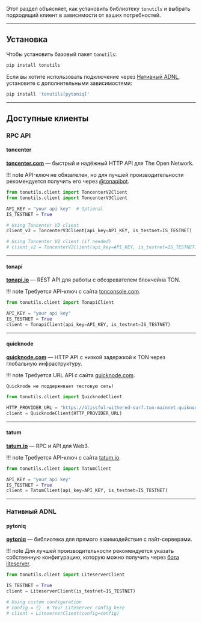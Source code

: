 Этот раздел объясняет, как установить библиотеку `tonutils` и выбрать подходящий клиент в зависимости от ваших потребностей.

---

## Установка

Чтобы установить базовый пакет `tonutils`:

```bash
pip install tonutils
```

Если вы хотите использовать подключение через [Нативный ADNL](#pytoniq), установите с дополнительными зависимостями:

```bash
pip install 'tonutils[pytoniq]'
```

---

## Доступные клиенты

### RPC API

#### toncenter

**[toncenter.com](https://toncenter.com)** — быстрый и надёжный HTTP API для The Open Network.  

!!! note
    API-ключ не обязателен, но для лучшей производительности рекомендуется получить его через [@tonapibot](https://t.me/tonapibot).

```python
from tonutils.client import ToncenterV2Client
from tonutils.client import ToncenterV3Client

API_KEY = "your api key"  # Optional
IS_TESTNET = True

# Using Toncenter V3 client
client_v3 = ToncenterV3Client(api_key=API_KEY, is_testnet=IS_TESTNET)

# Using Toncenter V2 client (if needed)
# client_v2 = ToncenterV2Client(api_key=API_KEY, is_testnet=IS_TESTNET)
```

---

#### tonapi

**[tonapi.io](https://tonapi.io)** — REST API для работы с обозревателем блокчейна TON.  

!!! note
    Требуется API-ключ с сайта [tonconsole.com](https://tonconsole.com).

```python
from tonutils.client import TonapiClient

API_KEY = "your api key"
IS_TESTNET = True
client = TonapiClient(api_key=API_KEY, is_testnet=IS_TESTNET)
```

---

#### quicknode

**[quicknode.com](https://quicknode.com)** — HTTP API с низкой задержкой к TON через глобальную инфраструктуру.  

!!! note
    Требуется URL API с сайта [quicknode.com](https://quicknode.com).

    Quicknode не поддерживает тестовую сеть!

```python
from tonutils.client import QuicknodeClient

HTTP_PROVIDER_URL = "https://blissful-withered-surf.ton-mainnet.quiknode.pro/d6e8...1964"
client = QuicknodeClient(HTTP_PROVIDER_URL)
```

---

#### tatum

**[tatum.io](https://tatum.io)** — RPC и API для Web3.  

!!! note
    Требуется API-ключ с сайта [tatum.io](https://tatum.io).

```python
from tonutils.client import TatumClient

API_KEY = "your api key"
IS_TESTNET = True
client = TatumClient(api_key=API_KEY, is_testnet=IS_TESTNET)
```

---

### Нативный ADNL

#### pytoniq

**[pytoniq](https://github.com/yungwine/pytoniq)** — библиотека для прямого взаимодействия с лайт-серверами.  

!!! note
    Для лучшей производительности рекомендуется указать собственную конфигурацию, которую можно получить через [бота liteserver](https://t.me/liteserver_bot).

```python
from tonutils.client import LiteserverClient

IS_TESTNET = True
client = LiteserverClient(is_testnet=IS_TESTNET)

# Using custom configuration
# config = {}  # Your LiteServer config here 
# client = LiteserverClient(config=config)
```

